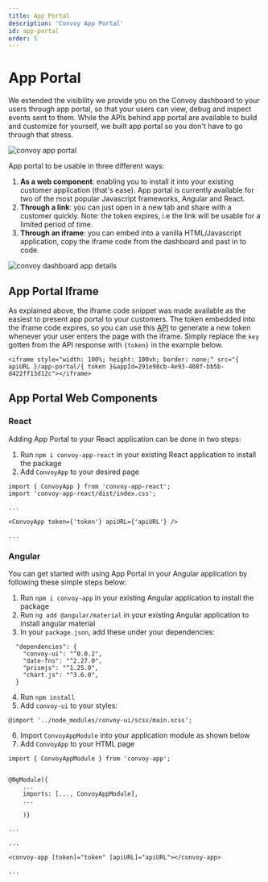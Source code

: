 ```yaml
---
title: App Portal
description: 'Convoy App Portal'
id: app-portal
order: 5
---
```


# App Portal

We extended the visibility we provide you on the Convoy dashboard to your users through app portal, so that your users can view, debug and inspect events sent to them. While the APIs behind app portal are available to build and customize for yourself, we built app portal so you don't have to go through that stress.

![convoy app portal](../../docs-assets/app-portal-ui.png)

App portal to be usable in three different ways:

1. **As a web component**: enabling you to install it into your existing customer application (that's ease). App portal is currently available for two of the most popular Javascript frameworks, Angular and React.
2. **Through a link**: you can just open in a new tab and share with a customer quickly. Note: the token expires, i.e the link will be usable for a limited period of time.
3. **Through an iframe**: you can embed into a vanilla HTML/Javascript application, copy the iframe code from the dashboard and past in to code.

![convoy dashboard app details](../../docs-assets/convoy-dashboard-app-details.png)

## App Portal Iframe

As explained above, the iframe code snippet was made available as the easiest to present app portal to your customers. The token embedded into the iframe code expires, so you can use this [API](https://convoy.readme.io/reference/post_security-applications-appid-keys) to generate a new token whenever your user enters the page with the iframe. Simply replace the `key` gotten from the API response with `{token}` in the example below.

```html[iframe snippet]
<iframe style="width: 100%; height: 100vh; border: none;" src="{ apiURL }/app-portal/{ token }&appId=291e98cb-4e93-408f-bb5b-d422ff13d12c"></iframe>
```

## App Portal Web Components

### React

Adding App Portal to your React application can be done in two steps:

1. Run `npm i convoy-app-react` in your existing React application to install the package
2. Add `ConvoyApp` to your desired page

```javascript[app.js]
import { ConvoyApp } from 'convoy-app-react';
import 'convoy-app-react/dist/index.css';

...

<ConvoyApp token={'token'} apiURL={'apiURL'} />

...
```

### Angular

You can get started with using App Portal in your Angular application by following these simple steps below:

1. Run `npm i convoy-app` in your existing Angular application to install the package
2. Run `ng add @angular/material` in your existing Angular application to install angular material
3. In your `package.json`, add these under your dependencies:

```javascript[package.json]
  "dependencies": {
    "convoy-ui": "^0.0.2",
    "date-fns": "^2.27.0",
    "prismjs": "^1.25.0",
    "chart.js": "^3.6.0",
  }
```

4. Run `npm install`
5. Add `convoy-ui` to your styles:

```css[styles.scss]
@import '../node_modules/convoy-ui/scss/main.scss';
```

6. Import `ConvoyAppModule` into your application module as shown below
7. Add `ConvoyApp` to your HTML page

```javascript[app.module.ts]
import { ConvoyAppModule } from 'convoy-app';


@NgModule({
    ...
    imports: [..., ConvoyAppModule],
    ...

    )}

...
```

```html[app.component.html]
...

<convoy-app [token]="token" [apiURL]="apiURL"></convoy-app>

...
```



